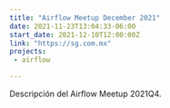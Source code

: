 ```yaml
---
title: "Airflow Meetup December 2021"
date: 2021-11-23T13:04:33-06:00
start_date: 2021-12-10T12:00:00Z
link: "https://sg.com.mx"
projects:
 - airflow

---
```


Descripción del Airflow Meetup 2021Q4.